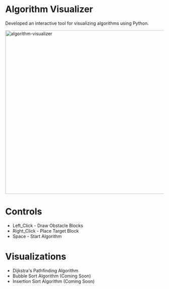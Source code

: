 # Algorithm Visualizer

Developed an interactive tool for visualizing algorithms using Python.

<img width="520" height="520" alt="algorithm-visualizer" src="https://user-images.githubusercontent.com/89328228/181157067-fcbd0332-049d-4952-950f-d98f84a3c832.png">

# Controls

* Left_Click - Draw Obstacle Blocks
* Right_Click - Place Target Block
* Space - Start Algorithm

# Visualizations

* Dijkstra's Pathfinding Algorithm
* Bubble Sort Algorithm (Coming Soon)
* Insertion Sort Algorithm (Coming Soon)